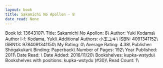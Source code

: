 ```yaml
---
layout: book
title: Sakamichi No Apollon - 8
date_read: None
---
```


Book Id: 13643107\ 
Title: Sakamichi No Apollon: 8\ 
Author: Yuki Kodama\ 
Author l-f: Kodama, Yuki\ 
Additional Authors: 小玉ユキ\ 
ISBN: 4091341152\ 
ISBN13: 9784091341150\ 
My Rating: 0\ 
Average Rating: 4.38\ 
Publisher: Shōgakukan\ 
Binding: Paperback\ 
Number of Pages: 192\ 
Year Published: 2011\ 
Date Read: \ 
Date Added: 2016/11/20\ 
Bookshelves: kupka-wstydu\ 
Bookshelves with positions: kupka-wstydu (#30)\ 
Read Count: 1\ 

